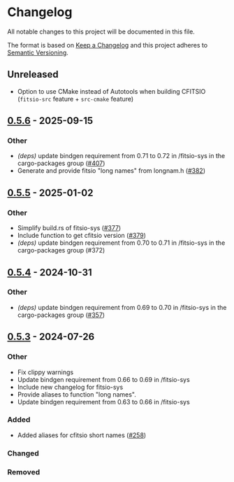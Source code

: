 # Changelog

All notable changes to this project will be documented in this file.

The format is based on [Keep a Changelog](http://keepachangelog.com/en/1.0.0/) and this project adheres to [Semantic Versioning](http://semver.org/spec/v2.0.0.html).

## Unreleased

- Option to use CMake instead of Autotools when building CFITSIO (`fitsio-src` feature + `src-cmake` feature)

## [0.5.6](https://github.com/simonrw/rust-fitsio/compare/fitsio-sys-v0.5.5...fitsio-sys-v0.5.6) - 2025-09-15

### Other

- *(deps)* update bindgen requirement from 0.71 to 0.72 in /fitsio-sys in the cargo-packages group ([#407](https://github.com/simonrw/rust-fitsio/pull/407))
- Generate and provide fitsio "long names" from longnam.h ([#382](https://github.com/simonrw/rust-fitsio/pull/382))

## [0.5.5](https://github.com/simonrw/rust-fitsio/compare/fitsio-sys-v0.5.4...fitsio-sys-v0.5.5) - 2025-01-02

### Other

- Simplify build.rs of fitsio-sys ([#377](https://github.com/simonrw/rust-fitsio/pull/377))
- Include function to get cfitsio version ([#379](https://github.com/simonrw/rust-fitsio/pull/379))
- *(deps)* update bindgen requirement from 0.70 to 0.71 in /fitsio-sys in the cargo-packages group (#372)

## [0.5.4](https://github.com/simonrw/rust-fitsio/compare/fitsio-sys-v0.5.3...fitsio-sys-v0.5.4) - 2024-10-31

### Other

- *(deps)* update bindgen requirement from 0.69 to 0.70 in /fitsio-sys in the cargo-packages group ([#357](https://github.com/simonrw/rust-fitsio/pull/357))

## [0.5.3](https://github.com/simonrw/rust-fitsio/compare/fitsio-sys-v0.5.2...fitsio-sys-v0.5.3) - 2024-07-26

### Other
- Fix clippy warnings
- Update bindgen requirement from 0.66 to 0.69 in /fitsio-sys
- Include new changelog for fitsio-sys
- Provide aliases to function "long names".
- Update bindgen requirement from 0.63 to 0.66 in /fitsio-sys
### Added

* Added aliases for cfitsio short names ([#258](https://github.com/simonrw/rust-fitsio/pull/258))

### Changed
### Removed
